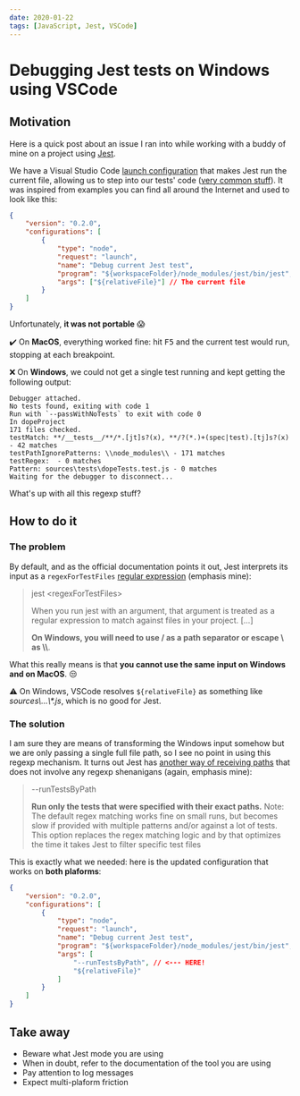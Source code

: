 ```yaml
---
date: 2020-01-22
tags: [JavaScript, Jest, VSCode]
---
```

# Debugging Jest tests on Windows using VSCode

## Motivation

Here is a quick post about an issue I ran into while working with a buddy of mine on a project using [Jest](https://jestjs.io/).

We have a Visual Studio Code [launch configuration](https://code.visualstudio.com/Docs/editor/debugging#_launch-configurations) that makes Jest run the current file, allowing us to step into our tests' code ([very common stuff](https://duckduckgo.com/?q=%22vscode%22+debug+jest+test&norw=1&t=ffab&atb=v167-1&ia=images)). It was inspired from examples you can find all around the Internet and used to look like this:

```json
{
	"version": "0.2.0",
	"configurations": [
		{
			"type": "node",
			"request": "launch",
			"name": "Debug current Jest test",
			"program": "${workspaceFolder}/node_modules/jest/bin/jest",
			"args": ["${relativeFile}"] // The current file
		}
	]
}
```

Unfortunately, **it was not portable** :scream:

:heavy_check_mark: On **MacOS**, everything worked fine: hit <kbd>F5</kbd> and the current test would run, stopping at each breakpoint.

:x: On **Windows**, we could not get a single test running and kept getting the following output:

```Shell
Debugger attached.
No tests found, exiting with code 1
Run with `--passWithNoTests` to exit with code 0
In dopeProject
171 files checked.
testMatch: **/__tests__/**/*.[jt]s?(x), **/?(*.)+(spec|test).[tj]s?(x) - 42 matches
testPathIgnorePatterns: \\node_modules\\ - 171 matches
testRegex:  - 0 matches
Pattern: sources\tests\dopeTests.test.js - 0 matches
Waiting for the debugger to disconnect...
```

What's up with all this regexp stuff?

## How to do it

### The problem

By default, and as the official documentation points it out, Jest interprets its input as a `regexForTestFiles` [regular expression](https://jestjs.io/docs/en/cli.html#jest-regexfortestfiles) (emphasis mine):

> jest \<regexForTestFiles\>
>
> When you run jest with an argument, that argument is treated as a regular expression to match against files in your project. [...]
>
> **On Windows, you will need to use / as a path separator or escape \ as \\\\**.

What this really means is that **you cannot use the same input on Windows and on MacOS**. :unamused:

:warning: On Windows, VSCode resolves `${relativeFile}` as something like _sources\\...\\\*.js_, which is no good for Jest.

### The solution

I am sure they are means of transforming the Windows input somehow but we are only passing a single full file path, so I see no point in using this regexp mechanism. It turns out Jest has [another way of receiving paths](https://jestjs.io/docs/en/cli#--runtestsbypath) that does not involve any regexp shenanigans (again, emphasis mine):

> --runTestsByPath
>
> **Run only the tests that were specified with their exact paths.**
> Note: The default regex matching works fine on small runs, but becomes slow if provided with multiple patterns and/or against a lot of tests. This option replaces the regex matching logic and by that optimizes the time it takes Jest to filter specific test files

This is exactly what we needed: here is the updated configuration that works on **both plaforms**:

```json
{
	"version": "0.2.0",
	"configurations": [
		{
			"type": "node",
			"request": "launch",
			"name": "Debug current Jest test",
			"program": "${workspaceFolder}/node_modules/jest/bin/jest",
			"args": [
				"--runTestsByPath", // <--- HERE!
				"${relativeFile}"
			]
		}
	]
}
```

## Take away

-   Beware what Jest mode you are using
-   When in doubt, refer to the documentation of the tool you are using
-   Pay attention to log messages
-   Expect multi-plaform friction

